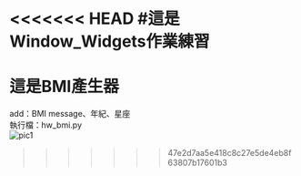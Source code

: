 <<<<<<< HEAD
#這是Window_Widgets作業練習
=======
# 這是BMI產生器 

add：BMI message、年紀、星座 \
執行檔：hw_bmi.py \
![pic1](https://user-images.githubusercontent.com/128680931/228880866-31c83122-ce93-4d6e-ba5d-5713fc763fe2.png)


>>>>>>> 47e2d7aa5e418c8c27e5de4eb8f63807b17601b3
